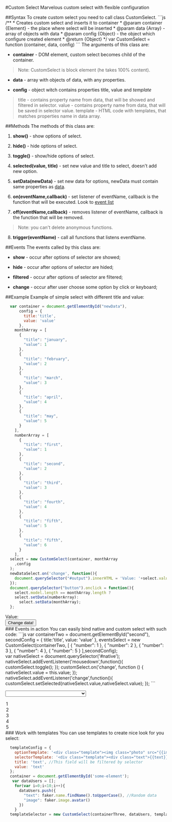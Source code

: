 #Custom Select
Marvelous custom select with flexible configuration
<div id="first"></div>
##Syntax
To create custom select you need to call class CustomSelect.
```js
  /**
   * Creates custom select and inserts it to container
   * @param container {Element} - the place where select will be inserted
   * @param data {Array} - array of objects with data
   * @param config {Object} - the object which configure created element
   * @return {Object}
   */
    var CustomSelect = function (container, data, config)
```
The arguments of this class are:

* **container** - DOM element, custom select becomes child of the container. 
> Note: CustomSelect is block element (he takes 100% content).
* **data**  - array with objects of data, with any properties.

* **config** - object witch contains properties title, value  and *template*
> title - contains property name from data, that will be showed and filtered in selector.
> value - contains property name from data, that will be saved in selector value.
> template - HTML code with templates, that matches properties name in data array.

##Methods
The methods of this class are:

1. **show()** - show options of select.

2. **hide()** - hide options of select.

3. **toggle()** - show/hide options of select.

4. **selected(value, title)** - set new value and title to select, doesn't add new option.

5. **setData(newData)** - set new data for options, newData must contain same properties as [data](#syntax).
 
6. **on(eventName,callback)** - set listener of eventName, callback is the function that will be executed. Look to [event list](#events)

7. **off(eventName,callback)** - removes listener of eventName, callback is the function that will be removed.
>Note: you can't delete anonymous functions.

8. **trigger(eventName)** - call all functions that listens eventName.

##Events
The events called by this class are:

* **show** - occur after options of selector are showed;

* **hide** - occur after options of selector are hided;

* **filtered** - occur after options of selector are filtered;

* **change** - occur after user choose some option by click or keyboard;

##Example
Example of simple select with different title and value:
```js
  var container = document.getElementById("newData"),
      config = {
        title:'title',
        value: 'value'
      },
    monthArray = [
      {
        "title": "january",
        "value": 1
      },
      {
        "title": "february",
        "value": 2
      },
      {
        "title": "march",
        "value": 3
      },
      {
        "title": "april",
        "value": 4
      },
      {
        "title": "may",
        "value": 5
      }
    ],
    numberArray = [
      {
        "title": "first",
        "value": 1
      },
      {
        "title": "second",
        "value": 2
      },
      {
        "title": "third",
        "value": 3
      },
      {
        "title": "fourth",
        "value": 4
      },
      {
        "title": "fifth",
        "value": 5
      },
      {
        "title": "fifth",
        "value": 6
      }
    ],
  select = new CustomSelect(container, monthArray
    ,config
  );
  newDataSelect.on('change', function(){
    document.querySelector("#output").innerHTML = 'Value: '+select.value;
  });
  document.querySelector("button").onclick = function(){
    select.model.length == monthArray.length ?
    select.setData(numberArray):
      select.setData(monthArray);
  };
```

<div class="half-page" id="newData"> <div id="output">Value: </div><button class="clicky">Change data!</button></div>
### Events in action
You can easily bind native and custom select with such code:
```js
var containerTwo = document.getElementById("second"),
    secondConfig = {
      title:'title',
      value: 'value'
    },
    eventsSelect = new CustomSelect(containerTwo, [
      {
        "number": 1
      },
      {
        "number": 2
      },
      {
        "number": 3
      },
      {
        "number": 4
      },
      {
        "number": 5
      }
    ],secondConfig);
<div id="first"></div>
 var nativeSelect = document.querySelector('#native');
    nativeSelect.addEventListener('mousedown',function(){
        customSelect.toggle();
    });
    customSelect.on('change', function () {
       nativeSelect.value = this.value;
    });
    nativeSelect.addEventListener('change',function(){
        customSelect.setSelected(nativeSelect.value,nativeSelect.value);
    });
```

<label><select style="width: 50%" id="native">
<option>1</option>
<option>2</option>
<option>3</option>
<option>4</option>
<option>5</option>
</select></label>
<div id="second"></div>
### Work with templates
You can use templates to create nice look for you select:

```js
  templateConfig = {
    optionTemplate: '<div class="template"><img class="photo" src="{{image}}"><div class="text">{{text}}</div></div>',
    selectorTemplate: '<div class="template"><div class="text">{{text}}</div><img class="photo" src="{{image}}"></div>',
    title: 'text', //This field will be filtered by selector
    value: 'text'
  };
  container = document.getElementById('some-element');
   var dataUsers = [];
    for(var i=0;i<10;i++){
      dataUsers.push({
        "text": faker.name.findName().toUpperCase(), //Random data
        "image": faker.image.avatar()
      })
    }
  templateSelector = new CustomSelect(containerThree, dataUsers, templateConfig);
```
  <div id="third" style="padding-bottom: 200px;">
  </div>
<link rel="stylesheet" href="../css/custom_select.css" type="text/css">
<link rel="stylesheet" href="../css/template.css" type="text/css">
<link rel="stylesheet" href="../css/nice_aqua_select.css" type="text/css">
<script src="../../library/faker.min.js"></script>
<script src="../../library/helper.js"></script>
<script src="../../library/event_machine.js"></script>
<script src="../js/custom_select.js"></script>
<script src="../js/main.js"></script>
